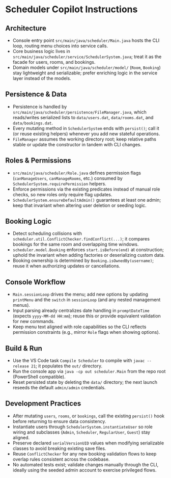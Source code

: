 # Scheduler Copilot Instructions
## Architecture
- Console entry point `src/main/java/scheduler/Main.java` hosts the CLI loop, routing menu choices into service calls.
- Core business logic lives in `src/main/java/scheduler/service/SchedulerSystem.java`; treat it as the facade for users, rooms, and bookings.
- Domain models under `src/main/java/scheduler/model/` (`Room`, `Booking`) stay lightweight and serializable; prefer enriching logic in the service layer instead of the models.
## Persistence & Data
- Persistence is handled by `src/main/java/scheduler/persistence/FileManager.java`, which reads/writes serialized lists to `data/users.dat`, `data/rooms.dat`, and `data/bookings.dat`.
- Every mutating method in `SchedulerSystem` ends with `persist()`; call it (or reuse existing helpers) whenever you add new stateful operations.
- `FileManager` assumes the working directory root; keep relative paths stable or update the constructor in tandem with CLI changes.
## Roles & Permissions
- `src/main/java/scheduler/Role.java` defines permission flags (`canManageUsers`, `canManageRooms`, etc.) consumed by `SchedulerSystem.requirePermission` helpers.
- Enforce permissions via the existing predicates instead of manual role checks, so new roles only require flag updates.
- `SchedulerSystem.ensureDefaultAdmin()` guarantees at least one admin; keep that invariant when altering user deletion or seeding logic.
## Booking Logic
- Detect scheduling collisions with `scheduler.util.ConflictChecker.findConflict(...)`; it compares bookings for the same room and overlapping time windows.
- `scheduler.model.Booking` enforces `start.isBefore(end)` at construction; uphold the invariant when adding factories or deserializing custom data.
- Booking ownership is determined by `Booking.isOwnedBy(username)`; reuse it when authorizing updates or cancellations.
## Console Workflow
- `Main.sessionLoop` drives the menu; add new options by updating `printMenu` and the `switch` in `sessionLoop` (and any nested management menus).
- Input parsing already centralizes date handling in `promptDateTime` (expects `yyyy-MM-dd HH:mm`); reuse this or provide equivalent validation for new commands.
- Keep menu text aligned with role capabilities so the CLI reflects permission constraints (e.g., mirror `Role` flags when showing options).
## Build & Run
- Use the VS Code task `Compile Scheduler` to compile with `javac --release 21`; it populates the `out/` directory.
- Run the console app via `java -cp out scheduler.Main` from the repo root (PowerShell compatible).
- Reset persisted state by deleting the `data/` directory; the next launch reseeds the default `admin/admin` credentials.
## Development Practices
- After mutating `users`, `rooms`, or `bookings`, call the existing `persist()` hook before returning to ensure data consistency.
- Instantiate users through `SchedulerSystem.instantiateUser` so role wiring and subclasses (`Admin`, `Scheduler`, `RegularUser`, `Guest`) stay aligned.
- Preserve declared `serialVersionUID` values when modifying serializable classes to avoid breaking existing save files.
- Reuse `ConflictChecker` for any new booking validation flows to keep overlap rules consistent across the codebase.
- No automated tests exist; validate changes manually through the CLI, ideally using the seeded admin account to exercise privileged flows.